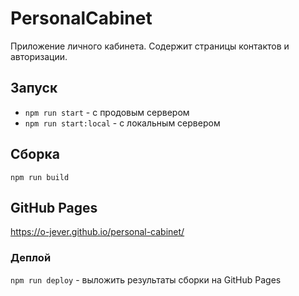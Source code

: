 # PersonalCabinet

Приложение личного кабинета. Содержит страницы контактов и авторизации.

## Запуск

* `npm run start` - с продовым сервером
* `npm run start:local` - с локальным сервером

## Сборка

`npm run build`

## GitHub Pages

https://o-jever.github.io/personal-cabinet/ 

### Деплой

`npm run deploy` - выложить результаты сборки на GitHub Pages
